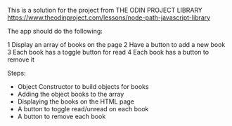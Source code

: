 This is a solution for the project from 
THE ODIN PROJECT LIBRARY https://www.theodinproject.com/lessons/node-path-javascript-library

The app should do the following:

1 Display an array of books on the page
2 Have a button to add a new book
3 Each book has a toggle button for read
4 Each book has a button to remove it

Steps:

+ Object Constructor to build objects for books
+ Adding the object books to the array
+ Displaying the books on the HTML page
+ A button to toggle read/unread on each book
+ A button to remove each book


